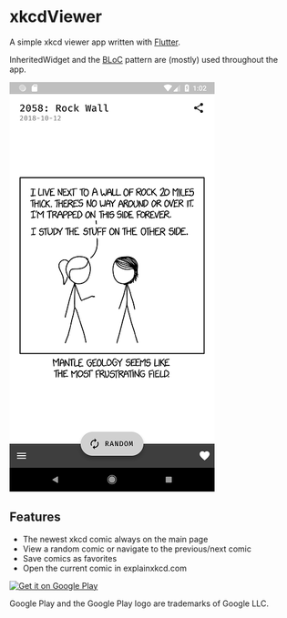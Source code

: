 # xkcdViewer

A simple xkcd viewer app written with [Flutter](https://flutter.io/).

InheritedWidget and the [BLoC](https://medium.com/flutter-io/build-reactive-mobile-apps-in-flutter-companion-article-13950959e381) pattern are (mostly) used throughout the app.

![Screenshot](screenshot.png)

## Features
- The newest xkcd comic always on the main page
- View a random comic or navigate to the previous/next comic
- Save comics as favorites
- Open the current comic in explainxkcd.com

<a href='https://play.google.com/store/apps/details?id=de.stoupas.xkcd&pcampaignid=MKT-Other-global-all-co-prtnr-py-PartBadge-Mar2515-1'><img alt='Get it on Google Play' src='https://play.google.com/intl/en_us/badges/images/generic/en_badge_web_generic.png' height=90px/></a>

Google Play and the Google Play logo are trademarks of Google LLC.